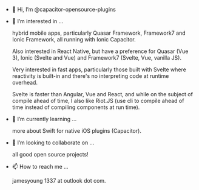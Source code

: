 - 👋 Hi, I’m @capacitor-opensource-plugins
- 👀 I’m interested in ...

   hybrid mobile apps, particularly Quasar Framework, Framework7 and Ionic Framework, all running with Ionic Capacitor.
   
   Also interested in React Native, but have a preference for Quasar (Vue 3), Ionic (Svelte and Vue) and Framework7 (Svelte, Vue, vanilla JS).
   
   Very interested in fast apps, particularly those built with Svelte where reactivity is built-in and there's no interpreting code at runtime overhead.
   
   Svelte is faster than Angular, Vue and React, and while on the subject of compile ahead of time, I also like Riot.JS (use cli to compile ahead of time instead of compiling components at run time).

- 🌱 I’m currently learning ...

  more about Swift for native iOS plugins (Capacitor).

- 💞️ I’m looking to collaborate on ...

  all good open source projects!

- 📫 How to reach me ...

  jamesyoung 1337 at outlook dot com.

<!---
capacitor-opensource-plugins/capacitor-opensource-plugins is a ✨ special ✨ repository because its `README.md` (this file) appears on your GitHub profile.
You can click the Preview link to take a look at your changes.
--->
